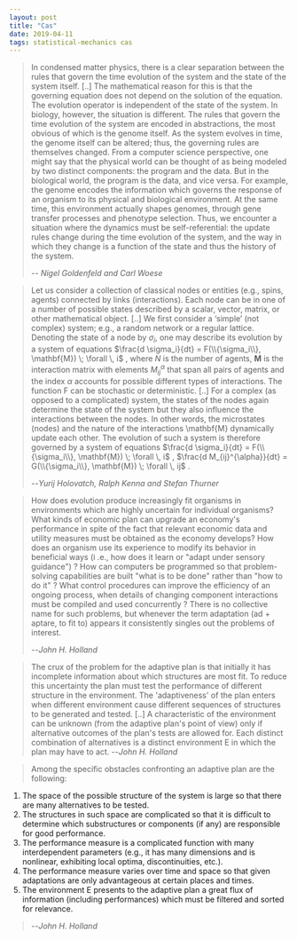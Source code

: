 ```yaml
---
layout: post
title: "Cas"
date: 2019-04-11
tags: statistical-mechanics cas
--- 
```

 
> In condensed matter physics, there is a clear separation between the rules that govern the time evolution of the system and the state of the system itself. [..] The mathematical reason for this is that the governing equation does not depend on the solution of the equation. The evolution operator is independent of the state of the system. In biology, however, the situation is different. The rules that govern the time evolution of the system are encoded in abstractions, the most obvious of which is the genome itself. As the system evolves in time, the genome itself can be altered; thus, the governing rules are themselves changed. From a computer science perspective, one might say that the physical world can be thought of as being modeled by two distinct components: the program and the data. But in the biological world, the program is the data, and vice versa. For example, the genome encodes the information which governs the response of an organism to its physical and biological environment. At the same time, this environment actually shapes genomes, through gene transfer processes and phenotype selection. Thus, we encounter a situation where the dynamics must be self-referential: the update rules change during the time evolution of the system, and the way in which they change is a function of the state and thus the history of the system. 
>
> -- <cite>Nigel Goldenfeld and Carl Woese</cite>

> Let us consider a collection of classical nodes or entities (e.g., spins, agents) connected by links (interactions). Each node can be in one of a number of possible states described by a scalar, vector, matrix, or other mathematical object. [..] We first consider a ‘simple’ (not complex)
system; e.g., a random network or a regular lattice. Denoting the state of a node by $\sigma_i$,
one may describe its evolution by a system of equations
>$\frac{d \sigma_i}{dt} = F(\\{\sigma_i\\}, \mathbf{M}) \; \forall \, i$
> , where $N$ is the number of agents, $\mathbf{M}$ is the interaction matrix with elements $M_{ij}^{\alpha}$ that span all pairs of agents and the index $\alpha$ accounts for possible different types of interactions. The function F can be stochastic or deterministic. [..] For a complex (as opposed to a complicated) system, the states of the nodes again determine the state of the system but they also influence the interactions between the nodes. In other words, the microstates (nodes) and the nature of the interactions \mathbf{M} dynamically update each other. The evolution of such a system is therefore governed by a system of equations
>$\frac{d \sigma_i}{dt} = F(\\{\sigma_i\\}, \mathbf{M}) \; \forall \, i$ ,
>$\frac{d M_{ij}^{\alpha}}{dt} = G(\\{\sigma_i\\}, \mathbf{M}) \; \forall \, ij$ .
>
> --<cite>Yurij Holovatch, Ralph Kenna and Stefan Thurner</cite>

> How does evolution produce increasingly fit organisms in environments which are highly uncertain for individual organisms?
What kinds of economic plan can upgrade an economy's performance in spite of the fact that relevant economic data and utility measures must be obtained as the economy develops?
How does an organism use its experience to modify its behavior in beneficial ways (i .e., how does it learn or "adapt under sensory guidance") ?
How can computers be programmed so that problem-solving capabilities are built "what is to be done" rather than "how to do it" ?
What control procedures can improve the efficiency of an ongoing process, when details of changing component interactions must be compiled and used concurrently ?
> There is no collective name for such problems, but whenever the term adaptation (ad + aptare, to fit to) appears it consistently singles out the problems of interest.
>
> --<cite>John H. Holland</cite>

>The crux of the problem for the adaptive plan is that initially it has incomplete information about which structures are most fit. To reduce this uncertainty the plan must test the performance of different structure in the environment. The 'adaptiveness' of the plan enters when different environment cause different sequences of structures to be generated and tested. [..]
A characteristic of the environment can be unknown (from the adaptive plan's point of view) only if alternative outcomes of the plan's tests are allowed for. Each distinct combination of alternatives is a distinct environment E in which the plan may have to act. 
> --<cite>John H. Holland</cite>

> Among the specific obstacles confronting an adaptive plan are the following:
1. The space of the possible structure of the system is large so that there are many alternatives to be tested.
2. The structures in such space are complicated so that it is difficult to determine which substructures or components (if any) are responsible for good performance.
3. The performance measure is a complicated function with many interdependent parameters (e.g., it has many dimensions and is nonlinear, exhibiting local optima, discontinuities, etc.).
4. The performance measure varies over time and space so that given adaptations are only advantageous at certain places and times.
5. The environment E presents to the adaptive plan a great flux of information (including performances) which must be filtered and sorted for relevance.
>
> --<cite>John H. Holland</cite>